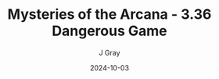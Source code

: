 ---
title: 'Mysteries of the Arcana - 3.36 Dangerous Game'
alt: 'Mysteries of the Arcana'
date: '2024-10-03'
author: 'J Gray'
artist: 'Sarrah'
---